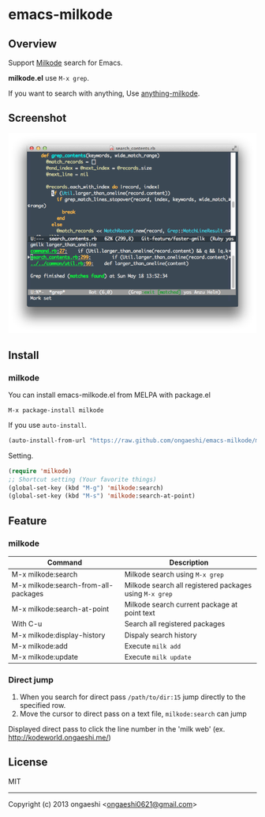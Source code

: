 emacs-milkode
=================

Overview
------------

Support [Milkode](https://github.com/ongaeshi/milkode) search for Emacs.

**milkode.el** use `M-x grep`.

If you want to search with anything, Use [anything-milkode](https://github.com/ongaeshi/anything-milkode).

Screenshot
------------

![emacs-milkode](./images/emacs-milkode-01.png)

Install
------------

### milkode

You can install emacs-milkode.el from MELPA with package.el

```
M-x package-install milkode
```

If you use `auto-install`.

```emacs-lisp:install.el
(auto-install-from-url "https://raw.github.com/ongaeshi/emacs-milkode/master/milkode.el")
```

Setting.

```emacs-lisp:~/.emacs.d/init.el
(require 'milkode)
;; Shortcut setting (Your favorite things)
(global-set-key (kbd "M-g") 'milkode:search)
(global-set-key (kbd "M-s") 'milkode:search-at-point)
```

Feature
------------

### milkode

Command                              | Description
------------------------------------ | -------------------------------------
M-x milkode:search                   | Milkode search using `M-x grep`
M-x milkode:search-from-all-packages | Milkode search all registered packages using `M-x grep`
M-x milkode:search-at-point          | Milkode search current package at point text
With C-u                             | Search all registered packages
M-x milkode:display-history          | Dispaly search history
M-x milkode:add                      | Execute `milk add`
M-x milkode:update                   | Execute `milk update`

### Direct jump

1. When you search for direct pass `/path/to/dir:15` jump directly to the specified row.
1. Move the cursor to direct pass on a text file, `milkode:search` can jump

Displayed direct pass to click the line number in the 'milk web' (ex. http://kodeworld.ongaeshi.me/)

License
------------

MIT 

----
Copyright (c) 2013 ongaeshi <<ongaeshi0621@gmail.com>>

